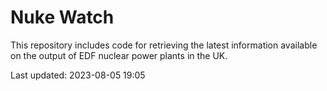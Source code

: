 # Nuke Watch

This repository includes code for retrieving the latest information available on the output of EDF nuclear power plants in the UK.

Last updated: 2023-08-05 19:05